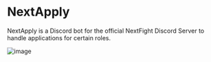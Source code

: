 # NextApply

NextApply is a Discord bot for the official NextFight Discord Server to handle applications for certain roles.


![image](https://cdn.discordapp.com/attachments/1052241511795937381/1117774875977863178/image.png)
